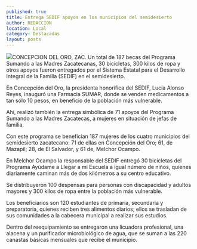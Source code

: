 ```yaml
---
published: true
title: Entrega SEDIF apoyos en los municipios del semidesierto
author: REDACCION
location: Local
category: Destacadas
layout: posts
---
```


![](http://i.imgur.com/ajhFQTYm.jpg)CONCEPCION DEL ORO, ZAC. Un total de 187 becas del Programa Sumando a las Madres Zacatecanas, 30 bicicletas, 300 kilos de ropa y otros apoyos fueron entregados por el Sistema Estatal para el Desarrollo Integral de la Familia (SEDIF) en el semidesierto.
 
En Concepción del Oro, la presidenta honorífica del SEDIF, Lucía Alonso Reyes, inauguró una Farmacia SUMAR, donde se venden medicamentos a tan sólo 10 pesos, en beneficio de la población más vulnerable.
 
Ahí, realizó también la entrega simbólica de 71 apoyos del Programa Sumando a las Madres Zacatecas, a mujeres en situación de jefas de familia.
 
Con este programa se benefician 187 mujeres de los cuatro municipios del semidesierto zacatecano: 71 de ellas en Concepción del Oro; 61, de Mazapil; 28, de El Salvador, y 61 de, Melchor Ocampo.
 
En Melchor Ocampo la responsable del SEDIF entregó 30 bicicletas del Programa Ayúdame a Llegar a mi Escuela a igual número de niños, quienes diariamente caminan más de dos kilómetros a su centro educativo.
 
Se distribuyeron 100 despensas para personas con discapacidad y adultos mayores y 300 kilos de ropa entre la población más vulnerable.
 
Los beneficiarios son 120 estudiantes de primaria, secundaria y preparatoria, quienes reciben tres alimentos diarios; ellos se trasladan de sus comunidades a la cabecera municipal a realizar sus estudios.
 
Dentro del reequipamiento se entregaron una licuadora profesional, una alacena y un purificador microbiológico de agua, que se suman a las 220 canastas básicas mensuales que recibe el municipio.
